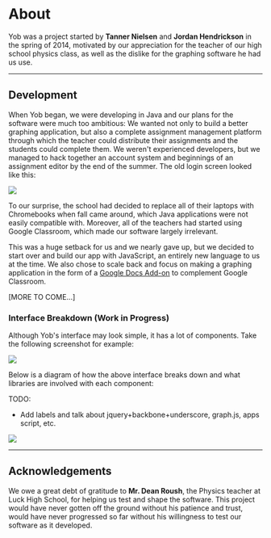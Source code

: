 # About
Yob was a project started by **Tanner Nielsen** and **Jordan Hendrickson** in the spring of 2014, motivated by our appreciation for the teacher of our high school physics class, as well as the dislike for the graphing software he had us use.

---
## Development
When Yob began, we were developing in Java and our plans for the software were much too ambitious:  We wanted not only to build a better graphing application, but also a complete assignment management platform through which the teacher could distribute their assignments and the students could complete them.  We weren't experienced developers, but we managed to hack together an account system and beginnings of an assignment editor by the end of the summer.  The old login screen looked like this:

<div class="centered"><img src="../../img/about/original_yob.png"></div>

To our surprise, the school had decided to replace all of their laptops with Chromebooks when fall came around, which Java applications were not easily compatible with.  Moreover, all of the teachers had started using Google Classroom, which made our software largely irrelevant.

This was a huge setback for us and we nearly gave up, but we decided to start over and build our app with JavaScript, an entirely new language to us at the time.  We also chose to scale back and focus on making a graphing application in the form of a [Google Docs Add-on](https://developers.google.com/apps-script/add-ons/) to complement Google Classroom.

[MORE TO COME...]

### Interface Breakdown (Work in Progress)
Although Yob's interface may look simple, it has a lot of components.  Take the following screenshot for example:

<div class="centered"><img src="../../img/about/ui_breakdown_1.png"></div>

Below is a diagram of how the above interface breaks down and what libraries are involved with each component:

TODO:

* Add labels and talk about jquery+backbone+underscore, graph.js, apps script, etc.

<div class="centered"><img src="../../img/about/ui_breakdown_2.png"></div>

---
## Acknowledgements
We owe a great debt of gratitude to **Mr. Dean Roush**, the Physics teacher at Luck High School, for helping us test and shape the software.  This project would have never gotten off the ground without his patience and trust, would have never progressed so far without his willingness to test our software as it developed.